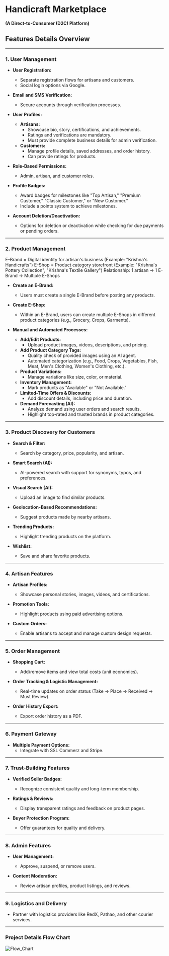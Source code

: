 # Handicraft Marketplace  
**(A Direct-to-Consumer (D2C) Platform)**  

## Features Details Overview  

---

### 1. User Management  
- **User Registration:**  
  - Separate registration flows for artisans and customers.  
  - Social login options via Google.  

- **Email and SMS Verification:**  
  - Secure accounts through verification processes.  

- **User Profiles:**  
  - **Artisans:**  
    - Showcase bio, story, certifications, and achievements.  
    - Ratings and verifications are mandatory.  
    - Must provide complete business details for admin verification.  
  - **Customers:**  
    - Manage profile details, saved addresses, and order history.  
    - Can provide ratings for products.  

- **Role-Based Permissions:**  
  - Admin, artisan, and customer roles.  

- **Profile Badges:**  
  - Award badges for milestones like "Top Artisan," "Premium Customer," "Classic Customer," or "New Customer."  
  - Include a points system to achieve milestones.  

- **Account Deletion/Deactivation:**  
  - Options for deletion or deactivation while checking for due payments or pending orders.  

---

### 2. Product Management  

E-Brand = Digital identity for artisan's business (Example: "Krishna's Handicrafts")
E-Shop = Product category storefront (Example: "Krishna's Pottery Collection", "Krishna's Textile Gallery")
Relationship: 1 artisan → 1 E-Brand → Multiple E-Shops

- **Create an E-Brand:**  
  - Users must create a single E-Brand before posting any products.  

- **Create E-Shop:**  
  - Within an E-Brand, users can create multiple E-Shops in different product categories (e.g., Grocery, Crops, Garments).  

- **Manual and Automated Processes:**  
  - **Add/Edit Products:**  
    - Upload product images, videos, descriptions, and pricing.  
  - **Add Product Category Tags:**  
    - Quality check of provided images using an AI agent.  
    - Automated categorization (e.g., Food, Crops, Vegetables, Fish, Meat, Men's Clothing, Women's Clothing, etc.).  
  - **Product Variations:**  
    - Manage variations like size, color, or material.  
  - **Inventory Management:**  
    - Mark products as "Available" or "Not Available."  
  - **Limited-Time Offers & Discounts:**  
    - Add discount details, including price and duration.  
  - **Demand Forecasting (AI):**  
    - Analyze demand using user orders and search results.  
    - Highlight top-rated and trusted brands in product categories.  

---

### 3. Product Discovery for Customers  
- **Search & Filter:**  
  - Search by category, price, popularity, and artisan.  

- **Smart Search (AI):**  
  - AI-powered search with support for synonyms, typos, and preferences.  

- **Visual Search (AI):**  
  - Upload an image to find similar products.  

- **Geolocation-Based Recommendations:**  
  - Suggest products made by nearby artisans.  

- **Trending Products:**  
  - Highlight trending products on the platform.  

- **Wishlist:**  
  - Save and share favorite products.  

---

### 4. Artisan Features  
- **Artisan Profiles:**  
  - Showcase personal stories, images, videos, and certifications.  

- **Promotion Tools:**  
  - Highlight products using paid advertising options.  

- **Custom Orders:**  
  - Enable artisans to accept and manage custom design requests.  

---

### 5. Order Management  
- **Shopping Cart:**  
  - Add/remove items and view total costs (unit economics).  

- **Order Tracking & Logistic Management:**  
  - Real-time updates on order status (Take → Place → Received → Must Review).  

- **Order History Export:**  
  - Export order history as a PDF.  

---

### 6. Payment Gateway  
- **Multiple Payment Options:**  
  - Integrate with SSL Commerz and Stripe.  

---

### 7. Trust-Building Features  
- **Verified Seller Badges:**  
  - Recognize consistent quality and long-term membership.  

- **Ratings & Reviews:**  
  - Display transparent ratings and feedback on product pages.  

- **Buyer Protection Program:**  
  - Offer guarantees for quality and delivery.  

---

### 8. Admin Features  
- **User Management:**  
  - Approve, suspend, or remove users.  

- **Content Moderation:**  
  - Review artisan profiles, product listings, and reviews.  

---

### 9. Logistics and Delivery  
- Partner with logistics providers like RedX, Pathao, and other courier services.  

---

### Project Details Flow Chart  

![Flow_Chart](https://www.mermaidchart.com/raw/cec2206c-c3d6-46fb-9f47-f83c0a7867fe?theme=light&version=v0.1&format=svg)

